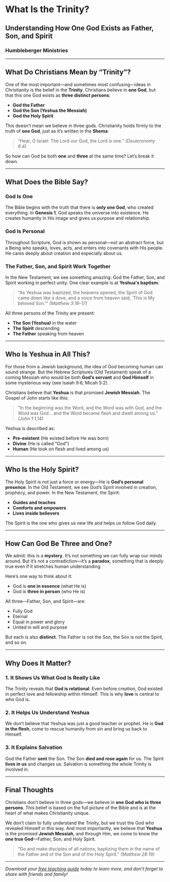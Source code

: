 # What Is the Trinity?

## Understanding How One God Exists as Father, Son, and Spirit

### Humbleberger Ministries

---

## What Do Christians Mean by “Trinity”?

One of the most important—and sometimes most confusing—ideas in Christianity is the belief in the **Trinity**. Christians believe in **one God**, but that this one God exists as **three distinct persons**:

- **God the Father**
- **God the Son (Yeshua the Messiah)**
- **God the Holy Spirit**

This doesn’t mean we believe in three gods. Christianity holds firmly to the truth of **one God**, just as it’s written in the **Shema**:

> “Hear, O Israel: The Lord our God, the Lord is one.” _(Deuteronomy 6:4)_

So how can God be both **one** and **three** at the same time? Let’s break it down.

---

## What Does the Bible Say?

### God Is One

The Bible begins with the truth that there is **only one God**, who created everything. In **Genesis 1**, God speaks the universe into existence. He creates humanity in His image and gives us purpose and relationship.

### God Is Personal

Throughout Scripture, God is shown as personal—not an abstract force, but a Being who speaks, loves, acts, and enters into covenants with His people. He cares deeply about creation and especially about us.

### The Father, Son, and Spirit Work Together

In the New Testament, we see something amazing: God the Father, Son, and Spirit working in perfect unity. One clear example is at **Yeshua's baptism**:

> "As Yeshua was baptized, the heavens opened, the Spirit of God came down like a dove, and a voice from heaven said, ‘This is My beloved Son.’" _(Matthew 3:16–17)_

All three persons of the Trinity are present:

- **The Son (Yeshua)** in the water
- **The Spirit** descending
- **The Father** speaking from heaven

---

## Who Is Yeshua in All This?

For those from a Jewish background, the idea of God becoming human can sound strange. But the Hebrew Scriptures (Old Testament) speak of a coming Messiah who would be both **God’s servant** and **God Himself** in some mysterious way (see Isaiah 9:6, Micah 5:2).

Christians believe that **Yeshua** is that promised **Jewish Messiah**. The Gospel of John starts like this:

> “In the beginning was the Word, and the Word was with God, and the Word was God... and the Word became flesh and dwelt among us.” _(John 1:1,14)_

Yeshua is described as:

- **Pre-existent** (He existed before He was born)
- **Divine** (He is called “God”)
- **Human** (He took on flesh and lived among us)

---

## Who Is the Holy Spirit?

The Holy Spirit is not just a force or energy—He is **God’s personal presence**. In the Old Testament, we see God’s Spirit involved in creation, prophecy, and power. In the New Testament, the Spirit:

- **Guides and teaches**
- **Comforts and empowers**
- **Lives inside believers**

The Spirit is the one who gives us new life and helps us follow God daily.

---

## How Can God Be Three and One?

We admit: this is a **mystery**. It’s not something we can fully wrap our minds around. But it’s not a contradiction—it’s a **paradox**, something that is deeply true even if it stretches human understanding.

Here’s one way to think about it:

- God is **one in essence** (what He is)
- God is **three in person** (who He is)

All three—Father, Son, and Spirit—are:

- Fully God
- Eternal
- Equal in power and glory
- United in will and purpose

But each is also **distinct**. The Father is not the Son, the Son is not the Spirit, and so on.

---

## Why Does It Matter?

### 1. It Shows Us What God Is Really Like

The Trinity reveals that **God is relational**. Even before creation, God existed in perfect love and fellowship within Himself. This is why **love** is central to who God is.

### 2. It Helps Us Understand Yeshua

We don’t believe that Yeshua was just a good teacher or prophet. He is **God in the flesh**, come to rescue humanity from sin and bring us back to Himself.

### 3. It Explains Salvation

God the Father **sent** the Son.
The Son **died and rose again** for us.
The Spirit **lives in us** and changes us.
Salvation is something the whole Trinity is involved in.

---

## Final Thoughts

Christians don’t believe in three gods—we believe in **one God who is three persons**. This belief is based on the full picture of the Bible and is at the heart of what makes Christianity unique.

We don’t claim to fully understand the Trinity, but we trust the God who revealed Himself in this way. And most importantly, we believe that **Yeshua** is the promised **Jewish Messiah**, and through Him, we come to know the **one true God**—Father, Son, and Holy Spirit.

> “Go and make disciples of all nations, baptizing them in the name of the Father and of the Son and of the Holy Spirit.”
> _(Matthew 28:19)_

---

_Download your [free teaching guide](../../assets/Doctrine-of-God-Teaching-Guide.pdf) today to learn more, and don't forget to share with friends and family!_
